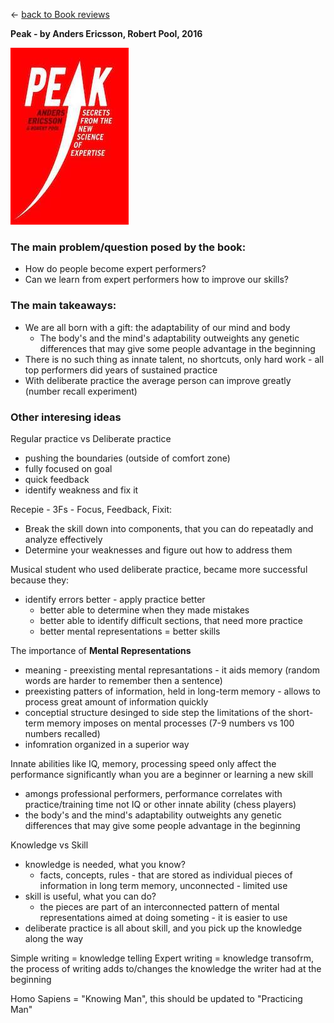 
&leftarrow; [back to Book reviews](index.md)

**Peak - by Anders Ericsson, Robert Pool, 2016**

![alt text](peak.jpg "Cover")

### The main problem/question posed by the book:
- How do people become expert performers?
- Can we learn from expert performers how to improve our skills?

### The main takeaways:
- We are all born with a gift: the adaptability of our mind and body
  - The body's and the mind's adaptability outweights any genetic differences that may give some people advantage in the beginning
- There is no such thing as innate talent, no shortcuts, only hard work - all top performers did years of sustained practice
- With deliberate practice the average person can improve greatly (number recall experiment)


### Other interesing ideas

Regular practice vs Deliberate practice
  - pushing the boundaries (outside of comfort zone)
  - fully focused on goal
  - quick feedback
  - identify weakness and fix it

Recepie - 3Fs - Focus, Feedback, Fixit:
- Break the skill down into components, that you can do repeatadly and analyze effectively
- Determine your weaknesses and figure out how to address them
  
Musical student who used deliberate practice, became more successful because they:
  - identify errors better - apply practice better 
    - better able to determine when they made mistakes
    - better able to identify difficult sections, that need more practice
    - better mental representations = better skills

The importance of **Mental Representations**
 - meaning - preexisting mental represantations - it aids memory (random words are harder to remember then a sentence)
 - preexisting patters of information, held in long-term memory - allows to process great amount of information quickly
 - conceptial structure desinged to side step the limitations of the short-term memory imposes on mental processes (7-9 numbers vs 100 numbers recalled)
 - infomration organized in a superior way
 
Innate abilities like IQ, memory, processing speed only affect the performance significantly whan you are a beginner or learning a new skill
  - amongs professional performers, performance correlates with practice/training time not IQ or other innate ability (chess players)
  - the body's and the mind's adaptability outweights any genetic differences that may give some people advantage in the beginning

Knowledge vs Skill
  - knowledge is needed, what you know?
    - facts, concepts, rules - that are stored as individual pieces of information in long term memory, unconnected - limited use
  - skill is useful, what you can do?
    - the pieces are part of an interconnected pattern of mental representations aimed at doing someting - it is easier to use
  - deliberate practice is all about skill, and you pick up the knowledge along the way
  
Simple writing = knowledge telling
Expert writing = knowledge transofrm, the process of writing adds to/changes the knowledge the writer had at the beginning

Homo Sapiens = "Knowing Man", this should be updated to "Practicing Man"
